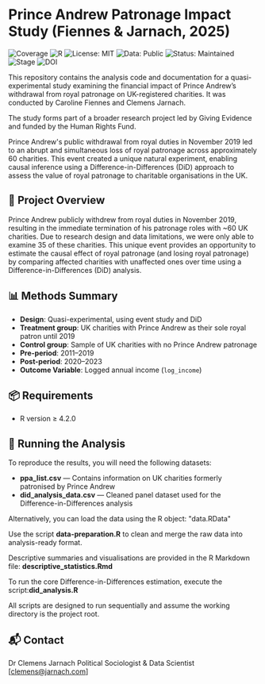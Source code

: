# Prince Andrew Patronage Impact Study (Fiennes & Jarnach, 2025)

![Coverage](https://img.shields.io/badge/Purpose-Research-yellow)
![R](https://img.shields.io/badge/R-%3E=4.2.0-blue)
![License: MIT](https://img.shields.io/badge/License-MIT-green.svg)
![Data: Public](https://img.shields.io/badge/Data-Public-green)
![Status: Maintained](https://img.shields.io/badge/Maintained-Yes-brightgreen.svg)
![Stage](https://img.shields.io/badge/Stage-Forthcoming-yellowgreen)
![DOI](https://zenodo.org/badge/DOI/1234567/zenodo.1234567.svg)


This repository contains the analysis code and documentation for a quasi-experimental study examining the financial impact of Prince Andrew’s withdrawal from royal patronage on UK-registered charities. It was conducted by Caroline Fiennes and Clemens Jarnach.

The study forms part of a broader research project led by Giving Evidence and funded by the Human Rights Fund.

Prince Andrew's public withdrawal from royal duties in November 2019 led to an abrupt and simultaneous loss of royal patronage across approximately 60 charities. This event created a unique natural experiment, enabling causal inference using a Difference-in-Differences (DiD) approach to assess the value of royal patronage to charitable organisations in the UK.


## 📘 Project Overview

Prince Andrew publicly withdrew from royal duties in November 2019, resulting in the immediate termination of his patronage roles with ~60 UK charities.  Due to research design and data limitations, we were only able to examine 35 of these charities. This unique event provides an opportunity to estimate the causal effect of royal patronage (and losing royal patronage) by comparing affected charities with unaffected ones over time using a Difference-in-Differences (DiD) analysis.



## 📊 Methods Summary

- **Design**: Quasi-experimental, using event study and DiD
- **Treatment group**: UK charities with Prince Andrew as their sole royal patron until 2019
- **Control group**:  Sample of UK charities with no Prince Andrew patronage
- **Pre-period**: 2011–2019
- **Post-period**: 2020–2023
- **Outcome Variable**: Logged annual income (`log_income`)


## 📦 Requirements

- R version ≥ 4.2.0

## 🚀 Running the Analysis
To reproduce the results, you will need the following datasets:

- **ppa_list.csv** — Contains information on UK charities formerly patronised by Prince Andrew
- **did_analysis_data.csv** — Cleaned panel dataset used for the Difference-in-Differences analysis

Alternatively, you can load the data using the  R object: "data.RData"

Use the script **data-preparation.R** to clean and merge the raw data into analysis-ready format.

Descriptive summaries and visualisations are provided in the R Markdown file: **descriptive_statistics.Rmd**


To run the core Difference-in-Differences estimation, execute the script:**did_analysis.R**

All scripts are designed to run sequentially and assume the working directory is the project root.


## 📬 Contact

Dr Clemens Jarnach
Political Sociologist & Data Scientist
[clemens@jarnach.com]
